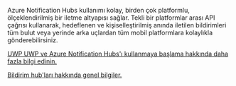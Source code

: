 ﻿Azure Notification Hubs kullanımı kolay, birden çok platformlu, ölçeklendirilmiş bir iletme altyapısı sağlar. Tekli bir platformlar arası API çağrısı kullanarak, hedeflenen ve kişiselleştirilmiş anında iletilen bildirimleri tüm bulut veya yerinde arka uçlardan tüm mobil platformlara kolaylıkla gönderebilirsiniz.

[UWP UWP ve Azure Notification Hubs'ı kullanmaya başlama hakkında daha fazla bilgi edinin.](https://docs.microsoft.com/azure/notification-hubs/notification-hubs-windows-store-dotnet-get-started-wns-push-notification)

[Bildirim hub'ları hakkında genel bilgiler.](https://docs.microsoft.com/azure/notification-hubs/notification-hubs-push-notification-overview)
